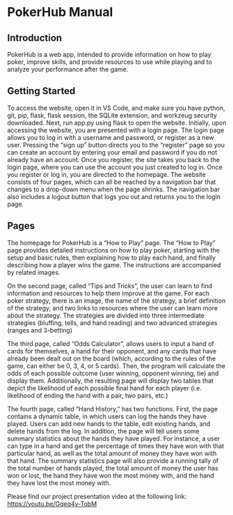 # PokerHub Manual
## Introduction
PokerHub is a web app, intended to provide information on how to play poker, improve skills, and provide resources to use while playing and to analyze your performance after the game. 
## Getting Started
To access the website, open it in VS Code, and make sure you have python, git, pip, flask, flask session, the SQLite extension, and workzeug security downloaded. Next, run app.py using flask to open the website. Initially, upon accessing the website, you are presented with a login page. The login page allows you to log in with a username and password, or register as a new user. Pressing the “sign up” button directs you to the “register” page so you can create an account by entering your email and password if you do not already have an account. Once you register, the site takes you back to the login page, where you can use the account you just created to log in. Once you register or log in, you are directed to the homepage. The website consists of four pages, which can all be reached by a navigation bar that changes to a drop-down menu when the page shrinks. The navigation bar also includes a logout button that logs you out and returns you to the login page. 
## Pages
The homepage for PokerHub is a “How to Play” page. The “How to Play” page provides detailed instructions on how to play poker, starting with the setup and basic rules, then explaining how to play each hand, and finally describing how a player wins the game. The instructions are accompanied by related images. 

On the second page, called “Tips and Tricks”, the user can learn to find information and resources to help them improve at the game. For each poker strategy, there is an image, the name of the strategy, a brief definition of the strategy, and two links to resources where the user can learn more about the strategy. The strategies are divided into three intermediate strategies (bluffing, tells, and hand reading) and two advanced strategies (ranges and 3-betting) 

The third page, called “Odds Calculator”, allows users to input a hand of cards for themselves, a hand for their opponent, and any cards that have already been dealt out on the board (which, according to the rules of the game, can either be 0, 3, 4, or 5 cards). Then, the program will calculate the odds of each possible outcome (user winning, opponent winning, tie) and display them. Additionally, the resulting page will display two tables that depict the likelihood of each possible final hand for each player (i.e. likelihood of ending the hand with a pair, two pairs, etc.)

The fourth page, called “Hand History,” has two functions. First, the page contains a dynamic table, in which users can log the hands they have played. Users can add new hands to the table, edit existing hands, and delete hands from the log. In addition, the page will tell users some summary statistics about the hands they have played. For instance, a user can type in a hand and get the percentage of times they have won with that particular hand, as well as the total amount of money they have won with that hand. The summary statistics page will also provide a running tally of the total number of hands played, the total amount of money the user has won or lost, the hand they have won the most money with, and the hand they have lost the most money with. 

Please find our project presentation video at the following link: https://youtu.be/Gqeq4v-TobM
